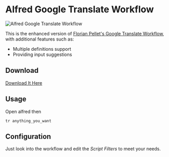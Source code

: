 Alfred Google Translate Workflow
==================================

![Alfred Google Translate Workflow](https://lh3.googleusercontent.com/-XJcRtJIlkYY/U1X8d5_HqdI/AAAAAAAAnpo/fHlNbNwEgig/w1245-h819-no/%25E8%259E%25A2%25E5%25B9%2595%25E5%25BF%25AB%25E7%2585%25A7+2014-04-22+%25E4%25B8%258B%25E5%258D%25881.20.31.png)

This is the enhanced version of [Florian Pellet's Google Translate Workflow](http://florianpellet.com/alfred/), with additional features such as:

* Multiple definitions support
* Providing input suggestions

## Download

[Download It Here](https://github.com/Neson/alfred-googleTranslate-workflow/blob/master/Translation.alfredworkflow?raw=true)

## Usage

Open alfred then

```
tr anything_you_want
```

## Configuration

Just look into the workflow and edit the *Script Filters* to meet your needs.
